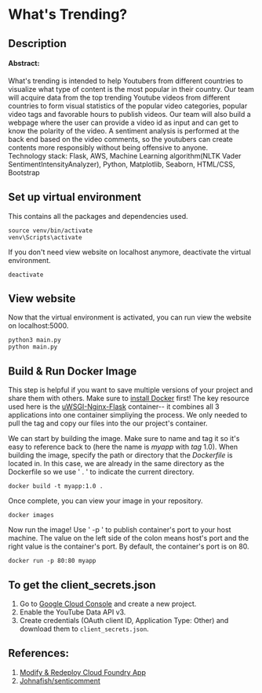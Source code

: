 # **What's Trending?**
## **Description**
#### **Abstract:** 
What's trending is intended to help Youtubers from different countries to visualize what type of content is the most popular in their country. Our team will acquire data from the top trending Youtube videos from different countries to form visual statistics of the popular video categories, popular video tags and favorable hours to publish videos. Our team will also build a webpage where the user can provide a video id as input and can get to know the polarity of the video. A sentiment analysis is performed at the back end based on the video comments, so the youtubers can create contents more responsibly without being offensive to anyone. <br>
Technology stack: Flask, AWS, Machine Learning algorithm(NLTK Vader SentimentIntensityAnalyzer), Python, Matplotlib, Seaborn, HTML/CSS, Bootstrap


## **Set up virtual environment**
This contains all the packages and dependencies used. 
```
source venv/bin/activate
venv\Scripts\activate
```

If you don't need view website on localhost anymore, deactivate the virtual environment. 
```
deactivate
```


## **View website**
Now that the virtual environment is activated, you can run view the website on localhost:5000. 
```
python3 main.py
python main.py
```

## Build & Run Docker Image 
This step is helpful if you want to save multiple versions of your project and share them with others. Make sure to [install
Docker](https://www.docker.com/products/docker-desktop) first! The key resource used here is the [uWSGI-Nginx-Flask](https://hub.docker.com/r/tiangolo/uwsgi-nginx-flask/)
container-- it combines all 3 applications into one container simpliying the process. We only needed to pull the tag and copy our files into the our
project's container.

We can start by building the image. Make sure to name and tag it so it's easy to reference back to (here the name is *myapp* with *tag* 1.0). When building the image, specify the path or directory that the *Dockerfile*
is located in. In this case, we are already in the same directory as the Dockerfile so we use ' . ' to indicate the current directory. 
```
docker build -t myapp:1.0 .
```

Once complete, you can view your image in your repository. 
```
docker images
```

Now run the image! Use ' -p ' to publish container's port to your host machine. The value on the left side of the colon
means host's port and the right value is the container's port. By default, the container's port is on 80. 
```
docker run -p 80:80 myapp
```

## To get the client_secrets.json
1. Go to [Google Cloud Console](https://console.cloud.google.com) and create a new project. 
2. Enable the YouTube Data API v3.
3. Create credentials (OAuth client ID, Application Type: Other) and download them to `client_secrets.json`.

## **References:**
1. [Modify & Redeploy Cloud Foundry App](https://cloud.ibm.com/docs/starters?topic=starters-download-modify-and-redeploy-your-cloud-foundry-app-with-the-command-line-interface)
2. [Johnafish/senticomment](https://github.com/johnafish/senticomment)
